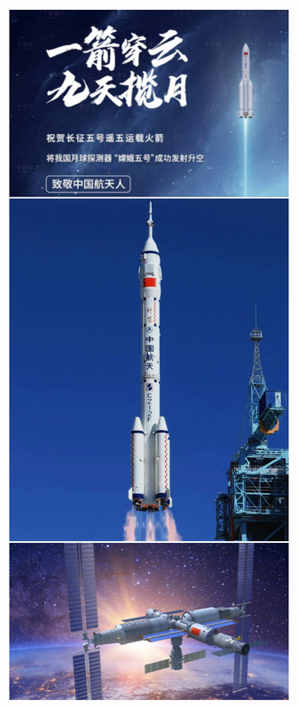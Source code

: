 ![](https://github.com/145qwer/pages/blob/main/images/img1.jpg)
![](https://github.com/145qwer/pages/blob/main/images/img2.jpg)
![](https://github.com/145qwer/pages/blob/main/images/img3.jpg)
